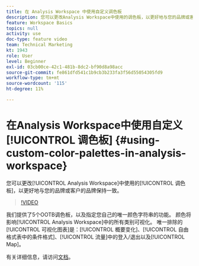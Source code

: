```yaml
---
title: 在 Analysis Workspace 中使用自定义调色板
description: 您可以更改Analysis Workspace中使用的调色板，以更好地与您的品牌或客户的品牌保持一致。
feature: Workspace Basics
topics: null
activity: use
doc-type: feature video
team: Technical Marketing
kt: 1943
role: User
level: Beginner
exl-id: 03cb00ce-42c1-481b-8dc2-bf90d8a98acc
source-git-commit: fe861dfd541c1b9cb3b233fa3f56d55054305fd9
workflow-type: tm+mt
source-wordcount: '115'
ht-degree: 11%

---
```


# 在Analysis Workspace中使用自定义[!UICONTROL 调色板] {#using-custom-color-palettes-in-analysis-workspace}

您可以更改[!UICONTROL Analysis Workspace]中使用的[!UICONTROL 调色板]，以更好地与您的品牌或客户的品牌保持一致。

>[!VIDEO](https://video.tv.adobe.com/v/23876/?quality=12)

我们提供了5个OOTB调色板，以及指定您自己的唯一颜色字符串的功能。 颜色将影响[!UICONTROL Analysis Workspace]中的所有类别可视化。 唯一排除的[!UICONTROL 可视化图表]是：[!UICONTROL 概要变化]、[!UICONTROL 自由格式表中的条件格式]、[!UICONTROL 流量]中的登入/退出以及[!UICONTROL Map]。

有关详细信息，请访问[文档](https://experienceleague.adobe.com/docs/analytics/analyze/analysis-workspace/build-workspace-project/color-palettes.html?lang=en)。
